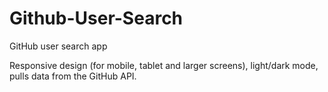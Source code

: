# Github-User-Search
GitHub user search app

Responsive design (for mobile, tablet and larger screens), light/dark mode, pulls data from the GitHub API.
